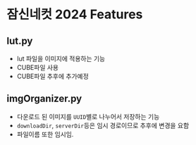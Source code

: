 # 잠신네컷 2024 Features

## lut.py
 - lut 파일을 이미지에 적용하는 기능
 - CUBE파일 사용
 - CUBE파일 추후에 추가예정

## imgOrganizer.py

 - 다운로드 된 이미지를 ```UUID```별로 나누어서 저장하는 기능
 - ```downloadDir```, ```serverDir```등은 임시 경로이므로 추후에 변경을 요함
 - 파일이름 또한 임시임.